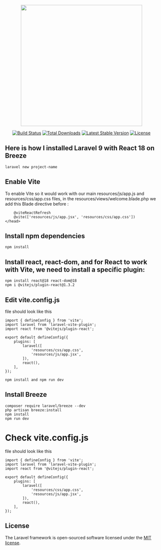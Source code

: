 <p align="center"><a href="https://laravel.com" target="_blank"><img src="https://raw.githubusercontent.com/laravel/art/master/logo-lockup/5%20SVG/2%20CMYK/1%20Full%20Color/laravel-logolockup-cmyk-red.svg" width="400"></a></p>

<p align="center">
<a href="https://travis-ci.org/laravel/framework"><img src="https://travis-ci.org/laravel/framework.svg" alt="Build Status"></a>
<a href="https://packagist.org/packages/laravel/framework"><img src="https://img.shields.io/packagist/dt/laravel/framework" alt="Total Downloads"></a>
<a href="https://packagist.org/packages/laravel/framework"><img src="https://img.shields.io/packagist/v/laravel/framework" alt="Latest Stable Version"></a>
<a href="https://packagist.org/packages/laravel/framework"><img src="https://img.shields.io/packagist/l/laravel/framework" alt="License"></a>
</p>

## Here is how I installed Laravel 9 with React 18 on Breeze
```
laravel new project-name
```
## Enable Vite
To enable Vite so it would work with our main resources/js/app.js and resources/css/app.css files, in the resources/views/welcome.blade.php we add this Blade directive before </head>:
```
    @viteReactRefresh
    @vite(['resources/js/app.jsx', 'resources/css/app.css'])
</head>
```
## Install npm dependencies
```
npm install
```
## Install react, react-dom, and for React to work with Vite, we need to install a specific plugin:
```
npm install react@18 react-dom@18
npm i @vitejs/plugin-react@1.3.2
```

## Edit vite.config.js
file should look like this
```
import { defineConfig } from 'vite';
import laravel from 'laravel-vite-plugin';
import react from '@vitejs/plugin-react';

export default defineConfig({
    plugins: [
        laravel([
            'resources/css/app.css',            
            'resources/js/app.jsx',
        ]),
        react(),
    ],
});
```
```
npm install and npm run dev
```
## Install Breeze
```
composer require laravel/breeze --dev
php artisan breeze:install
npm install
npm run dev
```

# Check vite.config.js
file should look like this
```
import { defineConfig } from 'vite';
import laravel from 'laravel-vite-plugin';
import react from '@vitejs/plugin-react';

export default defineConfig({
    plugins: [
        laravel([
            'resources/css/app.css',            
            'resources/js/app.jsx',
        ]),
        react(),
    ],
});
```

## License

The Laravel framework is open-sourced software licensed under the [MIT license](https://opensource.org/licenses/MIT).
